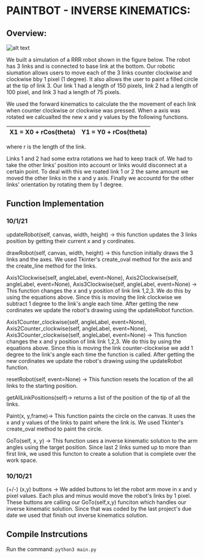 # PAINTBOT - INVERSE KINEMATICS:  

## Overview:

![alt text](https://github.tamu.edu/yk7335/CSCE-452/blob/master/Project%202/PaintBot.PNG?raw=true)

We built a simulation of a RRR robot shown in the figure below. The robot has 3 links and is connected to base link at the bottom. Our robotic siumation 
allows users to move each of the 3 links counter clockwise and clockwise bby 1 pixel (1 degree). It also allows the user to paint a filled circle at the tip of 
link 3. Our link 1 had a length of 150 pixels, link 2 had a length of 100 pixel, and link 3 had a length of 75 pixels. 

We used the forward kinematics to calculate the the movement of each link when counter clockwise or clockwise was pressed. When a axis was rotated we calcualted the 
new x and y values by the following functions.  

| X1 = X0 + rCos(theta)  | Y1 = Y0 + rCos(theta) |
| --- | --- |

where r is the length of the link.  

Links 1 and 2 had some extra rotations we had to keep track of. We had to take the other links' position into account or links would disconnect at a certain point. To deal 
with this we roated link 1 or 2 the same amount we moved the other links in the x and y axis. Finally we accountd for the other links' orientation by rotating them by 1 degree. 

## Function Implementation  

### 10/1/21
updateRobot(self, canvas, width, height) -> this function updates the 3 links position by getting their current x and y cordinates. 

drawRobot(self, canvas, width, height) -> this function initially draws the 3 links and the axes. We used Tkinter's create_oval method for the axis and the create_line method for the links.  

Axis1Clockwise(self, angleLabel, event=None), Axis2Clockwise(self, angleLabel, event=None), Axis3Clockwise(self, angleLabel, event=None) -> This function changes the x and y position of link link 1,2,3. We do this by using the equations above. Since this is moving the link clockwise we subtract 1 degree to the link's angle each time. After getting the new cordinates we update the robot's drawing using the updateRobot function.    

Axis1Counter_clockwise(self, angleLabel, event=None), Axis2Counter_clockwise(self, angleLabel, event=None), Axis3Counter_clockwise(self, angleLabel, event=None) -> This function changes the x and y position of link link 1,2,3. We do this by using the equations above. Since this is moving the link counter-clockwise we add 1 degree to the link's angle each time the function is called. After getting the new cordinates we update the robot's drawing using the updateRobot function.

resetRobot(self, event=None) -> This function resets the location of the all links to the starting position.

getAllLinkPositions(self)-> returns a list of the position of the tip of all the links.  

Paint(x, y,frame)-> This function paints the circle on the canvas. It uses the x and y values of the links to paint where the link is. We used Tkinter's create_oval method to paint the circle.  

GoTo(self, x, y) -> This function uses a inverse kinematic solution to the arm angles using the target position. Since last 2 links sumed up to more than first link, we used this functon to create a solution that is complete over the work space.  

### 10/10/21  

(+/-) (x,y) buttons -> We added buttons to let the robot arm move in x and y pixel values. Each plus and minus would move the robot's links by 1 pixel. These buttons are calling our GoTo(self,x,y) funciton which handles our inverse kinematic solution. Since that was coded by the last project's due date we used that finish out inverse kinematics solution.


## Compile Instrcutions
Run the command: `python3 main.py`

